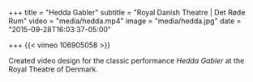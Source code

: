 +++
title = "Hedda Gabler"
subtitle = "Royal Danish Theatre | Det Røde Rum"
video = "media/hedda.mp4"
image = "media/hedda.jpg"
date = "2015-09-28T16:03:37-05:00"

+++
{{< vimeo 106905058 >}}

Created video design for the classic performance *Hedda Gabler* at the Royal Theatre of Denmark. 